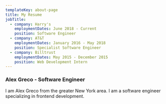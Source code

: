 ```yaml
---
templateKey: about-page
title: My Resume
jobTitle:
  - company: Harry's
    employmentDates: June 2018 - Current
    position: Software Engineer
  - company: AT&T
    employmentDates: January 2016 - May 2018
    position: Specialist Software Engineer
  - company: Billtrust
    employmentDates: May 2015 - December 2015
    position: Web Development Intern
---
```

### Alex Greco - Software Engineer
I am Alex Greco from the greater New York area. I am a software engineer specializing in frontend development.
